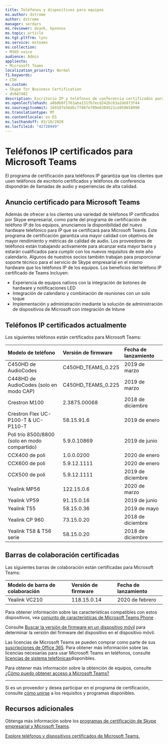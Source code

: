 ```yaml
---
title: Teléfonos y dispositivos para equipos
ms.author: dstrome
author: dstrome
manager: serdars
ms.reviewer: dvank, kponnus
ms.topic: article
ms.tgt.pltfrm: lync
ms.service: msteams
ms.collection:
- M365-voice
audience: Admin
appliesto:
- Microsoft Teams
localization_priority: Normal
f1.keywords:
- CSH
ms.custom:
- Skype for Business Certification
- dn947482
description: Escritorio IP y teléfonos de conferencia certificados para Microsoft Teams
ms.openlocfilehash: a8b8b0f1763aba131fb7ecd242bc63a2de973f44
ms.sourcegitcommit: 169107e56dbc7f887e709e6304521ce959658990
ms.translationtype: MT
ms.contentlocale: es-ES
ms.lasthandoff: 03/18/2020
ms.locfileid: "42728949"
---
```

# <a name="ip-phones-certified-for-microsoft-teams"></a>Teléfonos IP certificados para Microsoft Teams

El programa de certificación para teléfonos IP garantiza que los clientes que usen teléfonos de escritorio certificados y teléfonos de conferencia dispondrán de llamadas de audio y experiencias de alta calidad.

## <a name="announcing-certified-for-microsoft-teams"></a>Anuncio certificado para Microsoft Teams

Además de ofrecer a los clientes una variedad de teléfonos IP certificados por Skype empresarial, como parte del programa de certificación de teléfono IP de los equipos, anunciamos la disponibilidad del nuevo hardware telefónico para IP que se certificará para Microsoft Teams. Este programa de certificación garantiza una mayor calidad con objetivos de mayor rendimiento y métricas de calidad de audio. Los proveedores de teléfonos están trabajando activamente para alcanzar esta mayor barra y estarán cualificados para cumplir con los nuevos requisitos de este año calendario. Algunos de nuestros socios también trabajan para proporcionar soporte técnico para el servicio de Skype empresarial en el mismo hardware que los teléfonos IP de los equipos. Los beneficios del teléfono IP certificado de Teams incluyen:

- Experiencia de equipos nativos con la integración de botones de hardware y notificaciones LED
- Integración de calendario y combinación de reuniones con un solo toque
- Implementación y administración mediante la solución de administración de dispositivos de Microsoft con integración de Intune

## <a name="currently-certified-ip-phones"></a>Teléfonos IP certificados actualmente

Los siguientes teléfonos están certificados para Microsoft Teams:

|Modelo de teléfono|Versión de firmware|Fecha de lanzamiento |
|:---|:---|:---|
|C450HD de AudioCodes | C450HD_TEAMS_0.225 | 2019 de marzo|
|C448HD de AudioCodes (solo en modo CAP) | C450HD_TEAMS_0.225 | 2019 de marzo|
|Crestron M100|2.3875.00068|2018 de diciembre|
|Crestron Flex UC-P100-T & UC-P110-T  | 58.15.91.6 |2019 de enero|
|Poli trío 8500/8800 (solo en modo compartido)| 5.9.0.10869|2019 de junio|
|CCX400 de poli | 1.0.0.0200 | 2020 de enero|
|CCX600 de poli | 5.9.12.1111| 2020 de enero|
|CCX500 de poli | 5.9.12.1111| 2019 de diciembre|
|Yealink MP56| 122.15.0.6| 2020 de marzo|
|Yealink VP59 | 91.15.0.16 |2019 de junio|
|Yealink T55 | 58.15.0.36 |2019 de mayo|
|Yealink CP 960 |73.15.0.20|2018 de diciembre|
|Yealink T58 & T56 serie |58.15.0.20|2018 de diciembre|

## <a name="certified-collaboration-bars"></a>Barras de colaboración certificadas

Las siguientes barras de colaboración están certificadas para Microsoft Teams:

|Modelo de barra de colaboración|Versión de firmware|Fecha de lanzamiento |
|:---|:---|:---|
|Yealink VC210| 118.15.0.14|2020 de febrero|

Para obtener información sobre las características compatibles con estos dispositivos, vea [conjunto de características de Microsoft Teams Phone](/MicrosoftTeams/phones-for-teams#microsoft-teams-phones-feature-set) .

Consulte [Buscar la versión de firmware en un dispositivo móvil](/MicrosoftTeams/phones-for-teams#finding-the-firmware-version-on-a-mobile-device) para determinar la versión del firmware del dispositivo en el dispositivo móvil.

Las licencias de Microsoft Teams se pueden comprar como parte de sus [suscripciones de Office 365](/MicrosoftTeams/Office-365-licensing.md). Para obtener más información sobre las licencias necesarias para usar Microsoft Teams en teléfonos, consulte [licencias de sistema telefónicas](https://products.office.com/microsoft-teams/voice-calling)disponibles.

Para obtener más información sobre la obtención de equipos, consulte [¿Cómo puedo obtener acceso a Microsoft Teams?](https://support.office.com/article/fc7f1634-abd3-4f26-a597-9df16e4ca65b)

* * *

Si es un proveedor y desea participar en el programa de certificación, consulte [cómo unirse](https://docs.microsoft.com/skypeforbusiness/certification/how-to-join) a los requisitos y programas disponibles.

## <a name="additional-resources"></a>Recursos adicionales

Obtenga más información sobre los [programas de certificación de Skype empresarial y Microsoft Teams](https://docs.microsoft.com/SkypeForBusiness/certification/overview).

[Explore teléfonos y dispositivos certificados de Microsoft Teams.](https://products.office.com/microsoft-teams/across-devices/devices)
